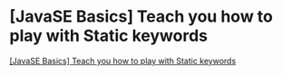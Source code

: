 # [JavaSE Basics] Teach you how to play with Static keywords
[[JavaSE Basics] Teach you how to play with Static keywords](https://aiwithcloud.com/2022/09/16/javase_basics_teach_you_how_to_play_with_static_keywords/)